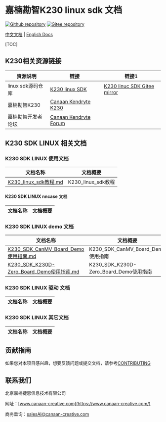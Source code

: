 # 嘉楠勘智K230 linux sdk 文档

[![Github repository](https://img.shields.io/badge/github-repository-blue?logo=github&style=plastic)](https://github.com/kendryte/k230_linux_sdk.git)
[![Gitee repository](https://img.shields.io/badge/gitee-repository-blue?logo=gitee&style=plastic)](https://gitee.com/kendryte/k230_linux_sdk.git)

[中文文档](README.md) | [English Docs](README_en.md)

[TOC]

## K230相关资源链接

|资源说明 |链接   |链接1   |
| ------ | ------ | ---- |
|linux sdk源码仓库 |[K230 linux SDK](https://github.com/kendryte/k230_sdk) |[K230 linuc SDK Gitee mirror](https://gitee.com/kendryte/k230_linux_sdk.git)|
|嘉楠勘智K230 |[Canaan Kendryte K230](https://www.canaan-creative.com/product/k230)||
|嘉楠勘智开发者论坛|[Canaan Kendryte Forum](https://developer.canaan-creative.com/)||

## K230 SDK LINUX 相关文档

### K230 SDK LINUX  使用文档

| 文档名称 | 文档概要 |
| --- | --- |
| [K230_linux_sdk教程.md](zh/01_software/K230_linux_sdk教程.md) | K230_linux_sdk教程|

#### K230 SDK LINUX  nncase 文档

| 文档名称 | 文档概要 |
| --- | --- |

### K230 SDK LINUX  demo 文档

| 文档名称 | 文档概要 |
| --- | --- |
| [K230_SDK_CanMV_Board_Demo使用指南.md](zh/01_software/K230_SDK_CanMV_Board_Demo使用指南.md) | K230_SDK_CanMV_Board_Demo使用指南|
| [K230_SDK_K230D-Zero_Board_Demo使用指南.md](zh/01_software/K230_SDK_K230D-Zero_Board_Demo使用指南.md) | K230_SDK_K230D-Zero_Board_Demo使用指南|

### K230 SDK LINUX 驱动 文档

| 文档名称 | 文档概要 |
| --- | --- |

### K230 SDK LINUX 其它文档

| 文档名称 | 文档概要 |
| --- | --- |

## 贡献指南

如果您对本项目感兴趣，想要反馈问题或提交文档，请参考[CONTRIBUTING](.github/CONTRIBUTING.md)

## 联系我们

北京嘉楠捷思信息技术有限公司

网址：[www.canaan-creative.com](https://www.canaan-creative.com/)

商务垂询：[salesAI@canaan-creative.com](mailto:salesAI@canaan-creative.com)
